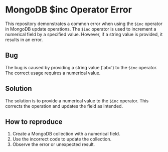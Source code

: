 # MongoDB $inc Operator Error
This repository demonstrates a common error when using the `$inc` operator in MongoDB update operations. The `$inc` operator is used to increment a numerical field by a specified value. However, if a string value is provided, it results in an error.

## Bug
The bug is caused by providing a string value ('abc') to the `$inc` operator. The correct usage requires a numerical value.

## Solution
The solution is to provide a numerical value to the `$inc` operator. This corrects the operation and updates the field as intended.

## How to reproduce
1. Create a MongoDB collection with a numerical field.
2. Use the incorrect code to update the collection.
3. Observe the error or unexpected result.